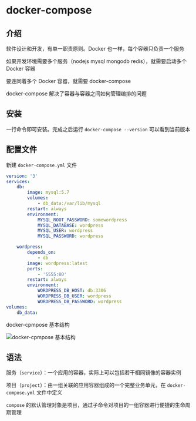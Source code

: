 # docker-compose

## 介绍

软件设计和开发，有单一职责原则。Docker 也一样，每个容器只负责一个服务

如果开发环境需要多个服务（nodejs mysql mongodb redis），就需要启动多个 Docker 容器

要连同着多个 Docker 容器，就需要 docker-compose

docker-compose 解决了容器与容器之间如何管理编排的问题

## 安装

一行命令即可安装。完成之后运行 `docker-compose --version` 可以看到当前版本

## 配置文件

新建 `docker-compose.yml` 文件

```yml
version: '3'
services:
    db:
        image: mysql:5.7
        volumes:
            - db_data:/var/lib/mysql
        restart: always
        environment:
            MYSQL_ROOT_PASSWORD: somewordpress
            MYSQL_DATABASE: wordpress
            MYSQL_USER: wordpress
            MYSQL_PASSWORD: wordpress

    wordpress:
        depends_on:
            - db
        image: wordpress:latest
        ports:
            - '5555:80'
        restart: always
        environment:
            WORDPRESS_DB_HOST: db:3306
            WORDPRESS_DB_USER: wordpress
            WORDPRESS_DB_PASSWORD: wordpress
volumes:
    db_data:
```

docker-cpmpose 基本结构

![docker-cpmpose 基本结构](https://i.loli.net/2021/09/13/EpdCZlwPauW5tBU.png)

## 语法

服务（`service`）：一个应用的容器，实际上可以包括若干相同镜像的容器实例

项目（`project`）：由一组关联的应用容器组成的一个完整业务单元，在 `docker-compose.yml` 文件中定义

`compose` 的默认管理对象是项目，通过子命令对项目的一组容器进行便捷的生命周期管理
